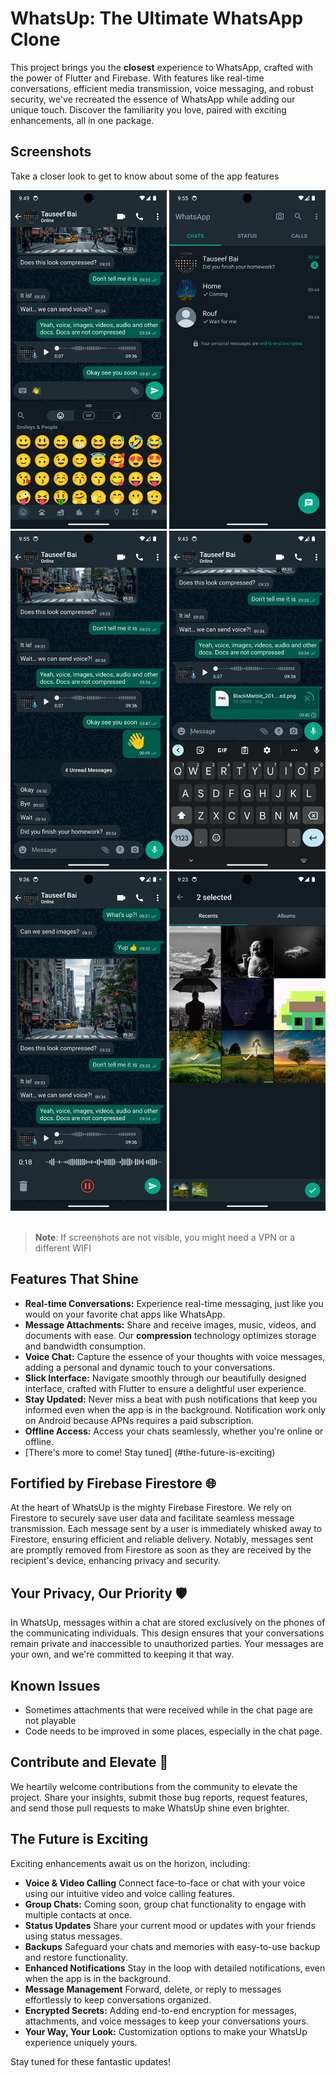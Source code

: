 # WhatsUp: The Ultimate WhatsApp Clone

This project brings you the **closest** experience to WhatsApp, crafted with the power of Flutter and Firebase. With features like real-time conversations, efficient media transmission, voice messaging, and robust security, we've recreated the essence of WhatsApp while adding our unique touch. Discover the familiarity you love, paired with exciting enhancements, all in one package.

## Screenshots

Take a closer look to get to know about some of the app features

<section>
    <img src='screenshots/emoji.png?raw=true' alt='Emoji Picker' width='250px' />
    <img src='screenshots/home.png?raw=true' alt='Home Page' width='250px' />
    <img src='screenshots/chat.png?raw=true' alt='Chat Page' width='250px' />
    <img src='screenshots/document.png?raw=true' alt='Document Upload' width='250px' />
    <img src='screenshots/voice.png?raw=true' alt='Voice Chat' width='250px' />
    <img src='screenshots/gallery.png?raw=true' alt='Gallery' width='250px' />
</section>
<br>

> **Note**: If screenshots are not visible, you might need a VPN or a different WIFI

## Features That Shine

- **Real-time Conversations:** Experience real-time messaging, just like you would on your favorite chat apps like WhatsApp.
- **Message Attachments:** Share and receive images, music, videos, and documents with ease. Our **compression** technology optimizes storage and bandwidth consumption.
- **Voice Chat:** Capture the essence of your thoughts with voice messages, adding a personal and dynamic touch to your conversations.
- **Slick Interface:** Navigate smoothly through our beautifully designed interface, crafted with Flutter to ensure a delightful user experience.
- **Stay Updated:** Never miss a beat with push notifications that keep you informed even when the app is in the background. Notification work only on Android because APNs requires a paid subscription.
- **Offline Access:** Access your chats seamlessly, whether you're online or offline.
- [There's more to come! Stay tuned] (#the-future-is-exciting)

## Fortified by Firebase Firestore 🌐

At the heart of WhatsUp is the mighty Firebase Firestore. We rely on Firestore to securely save user data and facilitate seamless message transmission. Each message sent by a user is immediately whisked away to Firestore, ensuring efficient and reliable delivery. Notably, messages sent are promptly removed from Firestore as soon as they are received by the recipient's device, enhancing privacy and security.

## Your Privacy, Our Priority 🛡️

In WhatsUp, messages within a chat are stored exclusively on the phones of the communicating individuals. This design ensures that your conversations remain private and inaccessible to unauthorized parties. Your messages are your own, and we're committed to keeping it that way.

## Known Issues

- Sometimes attachments that were received while in the chat page are not playable
- Code needs to be improved in some places, especially in the chat page.

## Contribute and Elevate 🤝

We heartily welcome contributions from the community to elevate the project. Share your insights, submit those bug reports, request features, and send those pull requests to make WhatsUp shine even brighter.

## The Future is Exciting

Exciting enhancements await us on the horizon, including:

- **Voice & Video Calling** Connect face-to-face or chat with your voice using our intuitive video and voice calling features.
- **Group Chats:** Coming soon, group chat functionality to engage with multiple contacts at once.
- **Status Updates** Share your current mood or updates with your friends using status messages.
- **Backups** Safeguard your chats and memories with easy-to-use backup and restore functionality.
- **Enhanced Notifications** Stay in the loop with detailed notifications, even when the app is in the background.
- **Message Management** Forward, delete, or reply to messages effortlessly to keep conversations organized.
- **Encrypted Secrets:** Adding end-to-end encryption for messages, attachments, and voice messages to keep your conversations yours.
- **Your Way, Your Look:** Customization options to make your WhatsUp experience uniquely yours.

Stay tuned for these fantastic updates!
